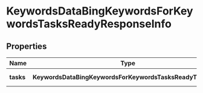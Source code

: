 # KeywordsDataBingKeywordsForKeywordsTasksReadyResponseInfo

## Properties

| Name | Type | Description | Notes |
|------------ | ------------- | ------------- | -------------|
**tasks** | **KeywordsDataBingKeywordsForKeywordsTasksReadyTaskInfo[]** | array of tasks |[optional]|